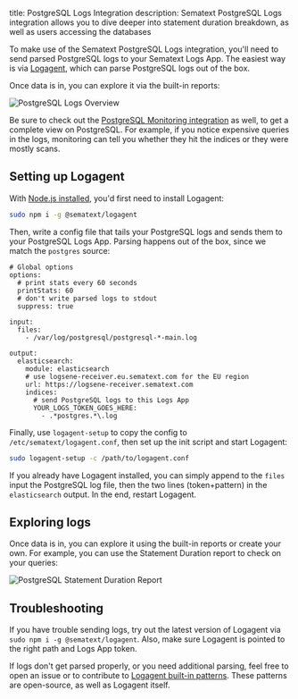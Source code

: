 title: PostgreSQL Logs Integration
description: Sematext PostgreSQL Logs integration allows you to dive deeper into statement duration breakdown, as well as users accessing the databases

To make use of the Sematext PostgreSQL Logs integration, you'll need to send parsed PostgreSQL logs to your Sematext Logs App. The easiest way is via [Logagent](../logagent/index.md), which can parse PostgreSQL logs out of the box.

Once data is in, you can explore it via the built-in reports: 

<img
  class="content-modal-image"
  alt="PostgreSQL Logs Overview"
  src="../../images/agents/postgresql_overview.png"
  title="PostgreSQL Logs Overview"
/>

Be sure to check out the [PostgreSQL Monitoring integration](./postgresql.md) as well, to get a complete view on PostgreSQL. For example, if you notice expensive queries in the logs, monitoring can tell you whether they hit the indices or they were mostly scans.

## Setting up Logagent

With [Node.js installed](https://nodejs.org/en/download/package-manager/), you'd first need to install Logagent:
```bash
sudo npm i -g @sematext/logagent
```

Then, write a config file that tails your PostgreSQL logs and sends them to your PostgreSQL Logs App. Parsing happens out of the box, since we match the `postgres` source:
```
# Global options
options:
  # print stats every 60 seconds 
  printStats: 60
  # don't write parsed logs to stdout
  suppress: true

input:
  files:
    - /var/log/postgresql/postgresql-*-main.log

output:
  elasticsearch:
    module: elasticsearch
    # use logsene-receiver.eu.sematext.com for the EU region
    url: https://logsene-receiver.sematext.com
    indices:
      # send PostgreSQL logs to this Logs App
      YOUR_LOGS_TOKEN_GOES_HERE:
        - .*postgres.*\.log
```

Finally, use `logagent-setup` to copy the config to `/etc/sematext/logagent.conf`, then set up the init script and start Logagent:
```bash
sudo logagent-setup -c /path/to/logagent.conf
```

If you already have Logagent installed, you can simply append to the `files` input the PostgreSQL log file, then the two lines (token+pattern) in the `elasticsearch` output. In the end, restart Logagent.

## Exploring logs

Once data is in, you can explore it using the built-in reports or create your own. For example, you can use the Statement Duration report to check on your queries:

<img
  class="content-modal-image"
  alt="PostgreSQL Statement Duration Report"
  src="../../images/agents/postgresql_statement.png"
  title="PostgreSQL Statement Duration Report"
/>

## Troubleshooting

If you have trouble sending logs, try out the latest version of Logagent via `sudo npm i -g @sematext/logagent`. Also, make sure Logagent is pointed to the right path and Logs App token.

If logs don't get parsed properly, or you need additional parsing, feel free to open an issue or to contribute to [Logagent built-in patterns](https://github.com/sematext/logagent-js/blob/master/patterns.yml). These patterns are open-source, as well as Logagent itself.